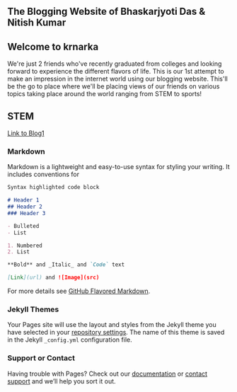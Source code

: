 ## The Blogging Website of Bhaskarjyoti Das & Nitish Kumar

## Welcome to krnarka

We're just 2 friends who've recently graduated from colleges and looking forward to experience the different flavors of life. This is our 1st attempt to make an impression in the internet world using our blogging website. This'll be the go to place where we'll be placing views of our friends on various topics taking place around the world ranging from STEM to sports!

## STEM
[Link to Blog1](blog1.html)

### Markdown

Markdown is a lightweight and easy-to-use syntax for styling your writing. It includes conventions for

```markdown
Syntax highlighted code block

# Header 1
## Header 2
### Header 3

- Bulleted
- List

1. Numbered
2. List

**Bold** and _Italic_ and `Code` text

[Link](url) and ![Image](src)
```

For more details see [GitHub Flavored Markdown](https://guides.github.com/features/mastering-markdown/).

### Jekyll Themes

Your Pages site will use the layout and styles from the Jekyll theme you have selected in your [repository settings](https://github.com/Bhaskar7399/krnarka/settings/pages). The name of this theme is saved in the Jekyll `_config.yml` configuration file.

### Support or Contact

Having trouble with Pages? Check out our [documentation](https://docs.github.com/categories/github-pages-basics/) or [contact support](https://support.github.com/contact) and we’ll help you sort it out.
